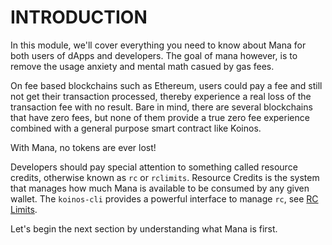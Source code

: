 # INTRODUCTION

In this module, we'll cover everything you need to know about Mana for both users of dApps and developers. The goal of mana however, is to remove the usage anxiety and mental math casued by gas fees.

On fee based blockchains such as Ethereum, users could pay a fee and still not get their transaction processed, thereby experience a real loss of the transaction fee with no result. Bare in mind, there are several blockchains that have zero fees, but none of them provide a true zero fee experience combined with a general purpose smart contract like Koinos.

With Mana, no tokens are ever lost!

Developers should pay special attention to something called resource credits, otherwise known as `rc` or `rclimits`. Resource Credits is the system that manages how much Mana is available to be consumed by any given wallet. The `koinos-cli` provides a powerful interface to manage `rc`, see [RC Limits](../M1/6_set-rclimit.md).

Let's begin the next section by understanding what Mana is first.
